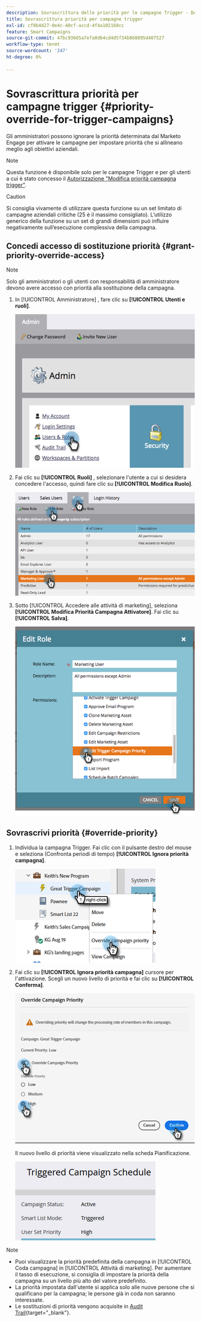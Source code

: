 ```yaml
---
description: Sovrascrittura delle priorità per le campagne Trigger - Documenti Marketo - Documentazione del prodotto
title: Sovrascrittura priorità per campagne trigger
exl-id: cf9b4d27-0e4c-40cf-accd-4f4a102160cc
feature: Smart Campaigns
source-git-commit: 47bc93665a7efa0d64cd4d5f34b868895d407527
workflow-type: tm+mt
source-wordcount: '247'
ht-degree: 0%

---
```


# Sovrascrittura priorità per campagne trigger {#priority-override-for-trigger-campaigns}

Gli amministratori possono ignorare la priorità determinata dal Marketo Engage per attivare le campagne per impostare priorità che si allineano meglio agli obiettivi aziendali.

>[!NOTE]
>
>Questa funzione è disponibile solo per le campagne Trigger e per gli utenti a cui è stato concesso il [Autorizzazione &quot;Modifica priorità campagna trigger&quot;](#grant-priority-override-access).

>[!CAUTION]
>
>Si consiglia vivamente di utilizzare questa funzione su un set limitato di campagne aziendali critiche (25 è il massimo consigliato). L’utilizzo generico della funzione su un set di grandi dimensioni può influire negativamente sull’esecuzione complessiva della campagna.

## Concedi accesso di sostituzione priorità {#grant-priority-override-access}

>[!NOTE]
>
>Solo gli amministratori o gli utenti con responsabilità di amministratore devono avere accesso con priorità alla sostituzione della campagna.

1. In [!UICONTROL Amministratore] , fare clic su **[!UICONTROL Utenti e ruoli]**.

   ![](assets/priority-override-for-trigger-campaigns-1.png)

1. Fai clic su **[!UICONTROL Ruoli]** , selezionare l&#39;utente a cui si desidera concedere l&#39;accesso, quindi fare clic su **[!UICONTROL Modifica Ruolo]**.

   ![](assets/priority-override-for-trigger-campaigns-2.png)

1. Sotto [!UICONTROL Accedere alle attività di marketing], seleziona **[!UICONTROL Modifica Priorità Campagna Attivatore]**. Fai clic su **[!UICONTROL Salva]**.

   ![](assets/priority-override-for-trigger-campaigns-3.png)

## Sovrascrivi priorità {#override-priority}

1. Individua la campagna Trigger. Fai clic con il pulsante destro del mouse e seleziona (Confronta periodi di tempo) **[!UICONTROL Ignora priorità campagna]**.

   ![](assets/priority-override-for-trigger-campaigns-4.png)

1. Fai clic su **[!UICONTROL Ignora priorità campagna]** cursore per l&#39;attivazione. Scegli un nuovo livello di priorità e fai clic su **[!UICONTROL Conferma]**.

   ![](assets/priority-override-for-trigger-campaigns-5.png)

   Il nuovo livello di priorità viene visualizzato nella scheda Pianificazione.

   ![](assets/priority-override-for-trigger-campaigns-6.png)

>[!NOTE]
>
>* Puoi visualizzare la priorità predefinita della campagna in [!UICONTROL Coda campagna] in [!UICONTROL Attività di marketing]. Per aumentare il tasso di esecuzione, si consiglia di impostare la priorità della campagna su un livello più alto del valore predefinito.
>* La priorità impostata dall&#39;utente si applica solo alle nuove persone che si qualificano per la campagna; le persone già in coda non saranno interessate.
>* Le sostituzioni di priorità vengono acquisite in [Audit Trail](/help/marketo/product-docs/administration/audit-trail/audit-trail-overview.md){target="_blank"}.
